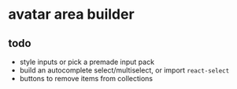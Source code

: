 # avatar area builder

## todo

* style inputs or pick a premade input pack
* build an autocomplete select/multiselect, or import `react-select`
* buttons to remove items from collections
